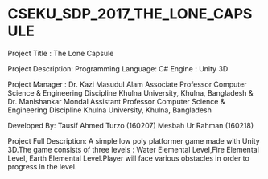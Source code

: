 # CSEKU_SDP_2017_THE_LONE_CAPSULE

Project Title : The Lone Capsule

Project Description: Programming Language: C# Engine : Unity 3D

Project Manager : Dr. Kazi Masudul Alam Associate Professor Computer Science & Engineering Discipline Khulna University, Khulna, Bangladesh
& Dr. Manishankar Mondal Assistant Professor Computer Science & Engineering Discipline Khulna University, Khulna, Bangladesh

Developed By: Tausif Ahmed Turzo (160207) Mesbah Ur Rahman (160218)

Project Full Description: A simple low poly platformer game made with Unity 3D.The game consists of three levels : Water Elemental Level,Fire Elemental Level, Earth Elemental Level.Player will face various obstacles in order to progress in the level.
